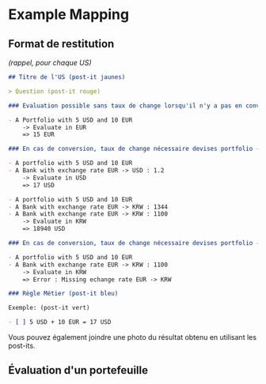 # Example Mapping

## Format de restitution
*(rappel, pour chaque US)*

```markdown
## Titre de l'US (post-it jaunes)

> Question (post-it rouge)

### Evaluation possible sans taux de change lorsqu'il n'y a pas en conversion

- A Portfolio with 5 USD and 10 EUR
    -> Evaluate in EUR
    => 15 EUR

### En cas de conversion, taux de change nécessaire devises portfolio -> devise d'évaluation

- A portfolio with 5 USD and 10 EUR
- A Bank with exchange rate EUR -> USD : 1.2
    -> Evaluate in USD 
    => 17 USD

- A portfolio with 5 USD and 10 EUR
- A Bank with exchange rate EUR -> KRW : 1344
- A Bank with exchange rate EUR -> KRW : 1100
    -> Evaluate in KRW 
    => 18940 USD

### En cas de conversion, taux de change nécessaire devises portfolio -> devise d'évaluation : échec

- A portfolio with 5 USD and 10 EUR
- A Bank with exchange rate EUR -> KRW : 1100
    -> Evaluate in KRW 
    => Error : Missing echange rate EUR -> KRW

### Règle Métier (post-it bleu)

Exemple: (post-it vert)

- [ ] 5 USD + 10 EUR = 17 USD
```

Vous pouvez également joindre une photo du résultat obtenu en utilisant les post-its.

## Évaluation d'un portefeuille




